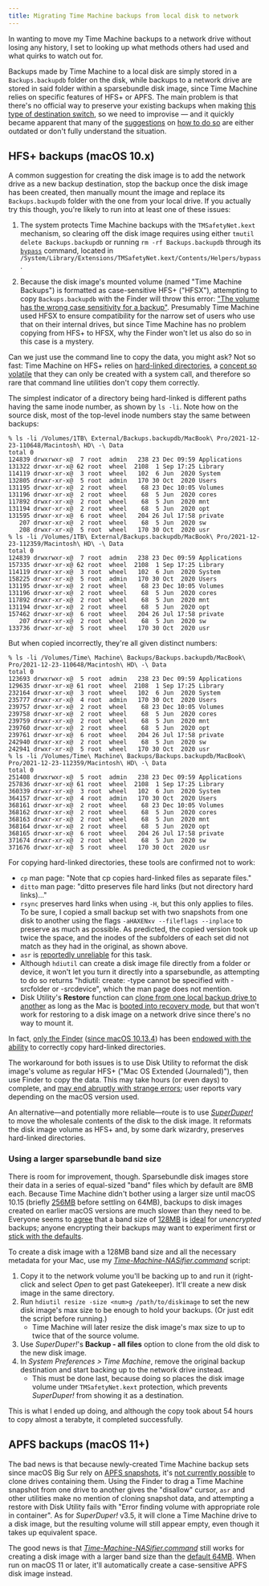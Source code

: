 ```yaml
---
title: Migrating Time Machine backups from local disk to network
---
```


In wanting to move my Time Machine backups to a network drive without losing any history, I set to looking up what methods others had used and what quirks to watch out for.

Backups made by Time Machine to a local disk are simply stored in a `Backups.backupdb` folder on the disk, while backups to a network drive are stored in said folder within a sparsebundle disk image, since Time Machine relies on specific features of HFS+ or APFS. The main problem is that there's no official way to preserve your existing backups when making [this type of destination switch](https://web.archive.org/web/20210226200806/https://support.apple.com/en-ca/HT202380), so we need to improvise — and it quickly became apparent that many of the [suggestions](https://apple.stackexchange.com/q/35149) on [how to do so](https://apple.stackexchange.com/q/104277) are either outdated or don't fully understand the situation.

## HFS+ backups (macOS 10.x)

A common suggestion for creating the disk image is to add the network drive as a new backup destination, stop the backup once the disk image has been created, then manually mount the image and replace its `Backups.backupdb` folder with the one from your local drive. If you actually try this though, you're likely to run into at least one of these issues:

1. The system protects Time Machine backups with the `TMSafetyNet.kext` mechanism, so clearing off the disk image requires using either `tmutil delete Backups.backupdb` or running `rm -rf Backups.backupdb` through its [`bypass`](https://superuser.com/a/387464) command, located in `/System/Library/Extensions/TMSafetyNet.kext/Contents/Helpers/bypass`.

1. Because the disk image's mounted volume (named "Time Machine Backups") is formatted as case-sensitive HFS+ ("HFSX"), attempting to copy `Backups.backupdb` with the Finder will throw this error: ["The volume has the wrong case sensitivity for a backup"](https://apple.stackexchange.com/q/221996). Presumably Time Machine used HFSX to ensure compatibility for the narrow set of users who use that on their internal drives, but since Time Machine has no problem copying from HFS+ to HFSX, why the Finder won't let us also do so in this case is a mystery.

Can we just use the command line to copy the data, you might ask? Not so fast: Time Machine on HFS+ relies on [hard-linked directories](https://jameshunt.us/writings/hard-directory-links-in-macos/), a [concept so volatile](https://askubuntu.com/a/525129) that they can only be created with a system call, and therefore so rare that command line utilities don't copy them correctly.

The simplest indicator of a directory being hard-linked is different paths having the same inode number, as shown by `ls -li`.  Note how on the source disk, most of the top-level inode numbers stay the same between backups:

    % ls -li /Volumes/1TB\ External/Backups.backupdb/MacBook\ Pro/2021-12-23-110648/Macintosh\ HD\ -\ Data
    total 0
    124839 drwxrwxr-x@  7 root  admin   238 23 Dec 09:59 Applications
    131322 drwxr-xr-x@ 62 root  wheel  2108  1 Sep 17:25 Library
    114119 drwxr-xr-x@  3 root  wheel   102  6 Jun  2020 System
    132805 drwxr-xr-x@  5 root  admin   170 30 Oct  2020 Users
    131195 drwxr-xr-x@  2 root  wheel    68 23 Dec 10:05 Volumes
    131196 drwxr-xr-x@  2 root  wheel    68  5 Jun  2020 cores
    117892 drwxr-xr-x@  2 root  wheel    68  5 Jun  2020 mnt
    131194 drwxr-xr-x@  2 root  wheel    68  5 Jun  2020 opt
    131595 drwxr-xr-x@  6 root  wheel   204 26 Jul 17:58 private
       207 drwxr-xr-x@  2 root  wheel    68  5 Jun  2020 sw
       208 drwxr-xr-x@  5 root  wheel   170 30 Oct  2020 usr
    % ls -li /Volumes/1TB\ External/Backups.backupdb/MacBook\ Pro/2021-12-23-112359/Macintosh\ HD\ -\ Data
    total 0
    124839 drwxrwxr-x@  7 root  admin   238 23 Dec 09:59 Applications
    157335 drwxr-xr-x@ 62 root  wheel  2108  1 Sep 17:25 Library
    114119 drwxr-xr-x@  3 root  wheel   102  6 Jun  2020 System
    158225 drwxr-xr-x@  5 root  admin   170 30 Oct  2020 Users
    131195 drwxr-xr-x@  2 root  wheel    68 23 Dec 10:05 Volumes
    131196 drwxr-xr-x@  2 root  wheel    68  5 Jun  2020 cores
    117892 drwxr-xr-x@  2 root  wheel    68  5 Jun  2020 mnt
    131194 drwxr-xr-x@  2 root  wheel    68  5 Jun  2020 opt
    157462 drwxr-xr-x@  6 root  wheel   204 26 Jul 17:58 private
       207 drwxr-xr-x@  2 root  wheel    68  5 Jun  2020 sw
    133736 drwxr-xr-x@  5 root  wheel   170 30 Oct  2020 usr

But when copied incorrectly, they're all given distinct numbers:

    % ls -li /Volumes/Time\ Machine\ Backups/Backups.backupdb/MacBook\ Pro/2021-12-23-110648/Macintosh\ HD\ -\ Data
    total 0
    123693 drwxrwxr-x@  5 root  admin   238 23 Dec 09:59 Applications
    129635 drwxr-xr-x@ 61 root  wheel  2108  1 Sep 17:25 Library
    232164 drwxr-xr-x@  3 root  wheel   102  6 Jun  2020 System
    235777 drwxr-xr-x@  4 root  admin   170 30 Oct  2020 Users
    239757 drwxr-xr-x@  2 root  wheel    68 23 Dec 10:05 Volumes
    239758 drwxr-xr-x@  2 root  wheel    68  5 Jun  2020 cores
    239759 drwxr-xr-x@  2 root  wheel    68  5 Jun  2020 mnt
    239760 drwxr-xr-x@  2 root  wheel    68  5 Jun  2020 opt
    239761 drwxr-xr-x@  6 root  wheel   204 26 Jul 17:58 private
    242940 drwxr-xr-x@  2 root  wheel    68  5 Jun  2020 sw
    242941 drwxr-xr-x@  5 root  wheel   170 30 Oct  2020 usr
    % ls -li /Volumes/Time\ Machine\ Backups/Backups.backupdb/MacBook\ Pro/2021-12-23-112359/Macintosh\ HD\ -\ Data
    total 0
    251408 drwxrwxr-x@  5 root  admin   238 23 Dec 09:59 Applications
    257836 drwxr-xr-x@ 61 root  wheel  2108  1 Sep 17:25 Library
    360339 drwxr-xr-x@  3 root  wheel   102  6 Jun  2020 System
    364157 drwxr-xr-x@  4 root  admin   170 30 Oct  2020 Users
    368161 drwxr-xr-x@  2 root  wheel    68 23 Dec 10:05 Volumes
    368162 drwxr-xr-x@  2 root  wheel    68  5 Jun  2020 cores
    368163 drwxr-xr-x@  2 root  wheel    68  5 Jun  2020 mnt
    368164 drwxr-xr-x@  2 root  wheel    68  5 Jun  2020 opt
    368165 drwxr-xr-x@  6 root  wheel   204 26 Jul 17:58 private
    371674 drwxr-xr-x@  2 root  wheel    68  5 Jun  2020 sw
    371676 drwxr-xr-x@  5 root  wheel   170 30 Oct  2020 usr

For copying hard-linked directories, these tools are confirmed not to work:

- `cp` man page: "Note that cp copies hard-linked files as separate files."
- `ditto` man page: "ditto preserves file hard links (but not directory hard links)…"
- `rsync` preserves hard links when using `-H`, but this only applies to files. To be sure, I copied a small backup set with two snapshots from one disk to another using the flags `-aHAXENxv --fileflags --inplace` to preserve as much as possible. As predicted, the copied version took up twice the space, and the inodes of the subfolders of each set did not match as they had in the original, as shown above.
- `asr` is [reportedly unreliable](https://www.cafe-encounter.net/p3034/copying-a-timemachine-backup-to-a-network-drive) for this task.
- Although `hdiutil` can create a disk image file directly from a folder or device, it won't let you turn it directly into a sparsebundle, as attempting to do so returns "hdiutil: create: -type cannot be specified with -srcfolder or -srcdevice", which the man page does not mention.
- Disk Utility's **Restore** function can [clone from one local backup drive to another](https://discussions.apple.com/thread/250270273) as long as the Mac is [booted into recovery mode](https://apple.stackexchange.com/q/340432/20773), but that won't work for restoring to a disk image on a network drive since there's no way to mount it.

In fact, [only the Finder](https://support.apple.com/en-ca/guide/mac-help/mh15137/10.15/mac) ([since macOS 10.13.4](https://apple.stackexchange.com/a/323691)) has been [endowed with the ability](https://apple.stackexchange.com/a/368519) to correctly copy hard-linked directories.

The workaround for both issues is to use Disk Utility to reformat the disk image's volume as regular HFS+ ("Mac OS Extended (Journaled)"), then use Finder to copy the data. This may take hours (or even days) to complete, and [may end abruptly with strange errors](https://dancarrphotography.com/blog/2020/03/05/the-best-way-to-copy-time-machine-backups/); user reports vary depending on the macOS version used.

An alternative—and potentially more reliable—route is to use [_SuperDuper!_](https://www.shirt-pocket.com/SuperDuper/) to move the wholesale contents of the disk to the disk image. It reformats the disk image volume as HFS+ and, by some dark wizardry, preserves hard-linked directories.

### Using a larger sparsebundle band size

There is room for improvement, though. Sparsebundle disk images store their data in a series of equal-sized "band" files which by default are 8MB each. Because Time Machine didn't bother using a larger size until macOS 10.15 (briefly [256MB](https://eclecticlight.co/2019/11/11/time-machine-and-backing-up-in-catalina/#comment-46416) before settling on 64MB), backups to disk images created on earlier macOS versions are much slower than they need to be. Everyone seems to [agree](https://edoardofederici.com/improve-time-machine-performance/) that a band size of [128MB](https://gist.github.com/SebastianJ/b3e9af8a641df1dc73c0) is [ideal](https://arzur.net/blog/2010/08/31/time-machine-on-a-network-drive-you-will-need-to-increase-the-band-size/) for _unencrypted_ backups; anyone encrypting their backups may want to experiment first or [stick with the defaults](https://www.artembutusov.com/time-machine-backup-disk-migration-to-network-drive/).

To create a disk image with a 128MB band size and all the necessary metadata for your Mac, use my [_Time-Machine-NASifier.command_](https://github.com/EricFromCanada/byte-bucket/blob/master/bash/Time-Machine-NASifier.command) script:

1. Copy it to the network volume you'll be backing up to and run it (right-click and select _Open_ to get past Gatekeeper). It'll create a new disk image in the same directory.
1. Run `hdiutil resize -size <num>g /path/to/diskimage` to set the new disk image's max size to be enough to hold your backups. (Or just edit the script before running.)
    - Time Machine will later resize the disk image's max size to up to twice that of the source volume.
1. Use _SuperDuper!_'s **Backup - all files** option to clone from the old disk to the new disk image.
1. In _System Preferences > Time Machine_, remove the original backup destination and start backing up to the network drive instead.
    - This must be done last, because doing so places the disk image volume under `TMSafetyNet.kext` protection, which prevents _SuperDuper!_ from showing it as a destination.

This is what I ended up doing, and although the copy took about 54 hours to copy almost a terabyte, it completed successfully.

## APFS backups (macOS 11+)

The bad news is that because newly-created Time Machine backup sets since macOS Big Sur rely on [APFS snapshots](https://eclecticlight.co/2020/06/29/apfs-changes-in-big-sur-how-time-machine-backs-up-to-apfs-and-more/), it's [not currently possible](https://eclecticlight.co/2021/03/24/the-trouble-with-snapshots-how-can-you-copy-them/) to clone drives containing them. Using the Finder to drag a Time Machine snapshot from one drive to another gives the "disallow" cursor, `asr` and other utilities make no mention of cloning snapshot data, and attempting a restore with Disk Utility fails with "Error finding volume with appropriate role in container". As for _SuperDuper!_ v3.5, it will clone a Time Machine drive to a disk image, but the resulting volume will still appear empty, even though it takes up equivalent space.

The good news is that [_Time-Machine-NASifier.command_](https://github.com/EricFromCanada/byte-bucket/blob/master/bash/Time-Machine-NASifier.command) still works for creating a disk image with a larger band size than the [default 64MB](https://eclecticlight.co/2021/04/16/time-machine-to-apfs-using-a-network-share/). When run on macOS 11 or later, it'll automatically create a case-sensitive APFS disk image instead.
